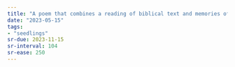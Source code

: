 ```yaml
---
title: "A poem that combines a reading of biblical text and memories of being a JW"
date: "2023-05-15"
tags:
- "seedlings"
sr-due: 2023-11-15
sr-interval: 104
sr-ease: 250
---
```

